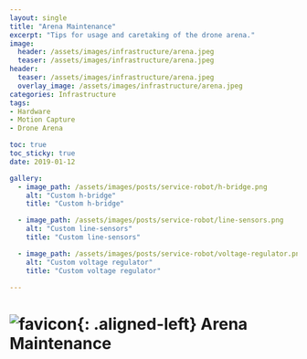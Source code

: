 ```yaml
---
layout: single
title: "Arena Maintenance"
excerpt: "Tips for usage and caretaking of the drone arena."
image:
  header: /assets/images/infrastructure/arena.jpeg
  teaser: /assets/images/infrastructure/arena.jpeg
header:
  teaser: /assets/images/infrastructure/arena.jpeg
  overlay_image: /assets/images/infrastructure/arena.jpeg
categories: Infrastructure
tags:
- Hardware
- Motion Capture
- Drone Arena

toc: true
toc_sticky: true
date: 2019-01-12

gallery:
  - image_path: /assets/images/posts/service-robot/h-bridge.png
    alt: "Custom h-bridge"
    title: "Custom h-bridge"

  - image_path: /assets/images/posts/service-robot/line-sensors.png
    alt: "Custom line-sensors"
    title: "Custom line-sensors"

  - image_path: /assets/images/posts/service-robot/voltage-regulator.png
    alt: "Custom voltage regulator"
    title: "Custom voltage regulator"

---
```


# ![favicon](/assets/images/favicon.jpg){: .aligned-left} Arena Maintenance
